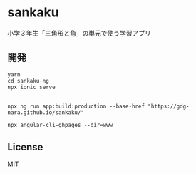 # sankaku

小学３年生「三角形と角」の単元で使う学習アプリ

## 開発

```
yarn
cd sankaku-ng
npx ionic serve 
```

## 

```
npx ng run app:build:production --base-href "https://gdg-nara.github.io/sankaku/"

npx angular-cli-ghpages --dir=www
```

## License

MIT
